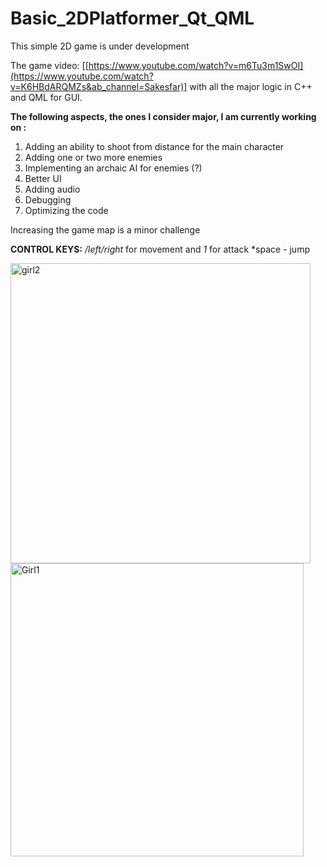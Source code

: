 # Basic_2DPlatformer_Qt_QML
This simple 2D game is under development

The game video: [[https://www.youtube.com/watch?v=m6Tu3m1SwOI](https://www.youtube.com/watch?v=K6HBdARQMZs&ab_channel=Sakesfar)]
with all the major logic in C++ and QML for GUI.

**The following aspects, the ones I consider major, I am currently working on :**
1. Adding an ability to shoot from distance for the main character
2. Adding one or two more enemies
3. Implementing an archaic AI for enemies (?)
4. Better UI
5. Adding audio
6. Debugging
7. Optimizing the code
   
Increasing the game map is a minor challenge

**CONTROL KEYS:**
*/left/right* for movement and *1* for attack
*space - jump 


<img width="480" alt="girl2" src="https://github.com/sakesfar/Basic_2DPlatformer_Qt_QML/assets/121855106/42005aca-5fa9-4deb-b9cd-916fd60d1794">
<img width="469" alt="Girl1" src="https://github.com/sakesfar/Basic_2DPlatformer_Qt_QML/assets/121855106/6ead4f5b-0478-4e1a-be4d-0632df7f44c2">

